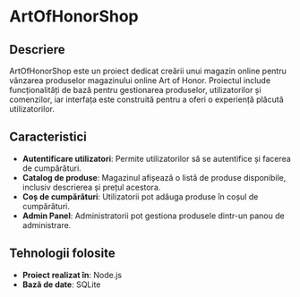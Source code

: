 # ArtOfHonorShop

## Descriere

ArtOfHonorShop este un proiect dedicat creării unui magazin online pentru vânzarea produselor magazinului online Art of Honor. Proiectul include funcționalități de bază pentru gestionarea produselor, utilizatorilor și comenzilor, iar interfața este construită pentru a oferi o experiență plăcută utilizatorilor.

## Caracteristici

- **Autentificare utilizatori**: Permite utilizatorilor să se autentifice și facerea de cumpărături.
- **Catalog de produse**: Magazinul afișează o listă de produse disponibile, inclusiv descrierea și prețul acestora.
- **Coș de cumpărături**: Utilizatorii pot adăuga produse în coșul de cumpărături.
- **Admin Panel**: Administratorii pot gestiona produsele dintr-un panou de administrare.

## Tehnologii folosite

- **Proiect realizat în**: Node.js
- **Bază de date**: SQLite
